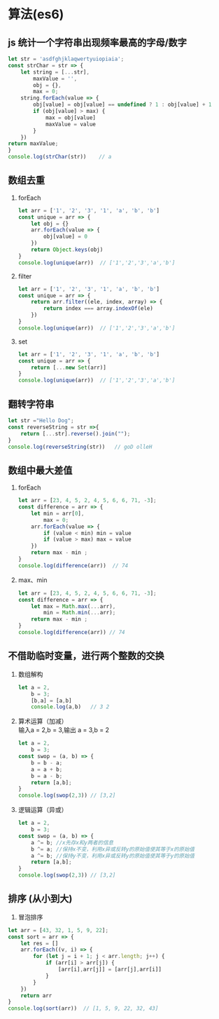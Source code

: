 # 算法(es6)

## js 统计一个字符串出现频率最高的字母/数字
``` javascript
let str = 'asdfghjklaqwertyuiopiaia';
const strChar = str => {
    let string = [...str],
        maxValue = '',
        obj = {},
        max = 0;
    string.forEach(value => {
        obj[value] = obj[value] == undefined ? 1 : obj[value] + 1
        if (obj[value] > max) {
            max = obj[value]
            maxValue = value
        }
    })
return maxValue;
}
console.log(strChar(str))    // a
```

## 数组去重
1. forEach
    ``` javascript
    let arr = ['1', '2', '3', '1', 'a', 'b', 'b']
    const unique = arr => {
        let obj = {}
        arr.forEach(value => {
            obj[value] = 0
        })
        return Object.keys(obj)
    }
    console.log(unique(arr))  // ['1','2','3','a','b']
    ```
2. filter
    ``` javascript
    let arr = ['1', '2', '3', '1', 'a', 'b', 'b']
    const unique = arr => {
        return arr.filter((ele, index, array) => {
            return index === array.indexOf(ele)
        })
    }
    console.log(unique(arr))  // ['1','2','3','a','b']
    ```
3. set
    ``` javascript
    let arr = ['1', '2', '3', '1', 'a', 'b', 'b']
    const unique = arr => {
        return [...new Set(arr)]
    }
    console.log(unique(arr))  // ['1','2','3','a','b']
    ```

## 翻转字符串
``` javascript
let str ="Hello Dog";
const reverseString = str =>{
    return [...str].reverse().join("");
}
console.log(reverseString(str))   // goD olleH
```

## 数组中最大差值
1. forEach
    ``` javascript
    let arr = [23, 4, 5, 2, 4, 5, 6, 6, 71, -3];
    const difference = arr => {
        let min = arr[0],
            max = 0;
        arr.forEach(value => {
            if (value < min) min = value
            if (value > max) max = value
        })
        return max - min ;
    }
    console.log(difference(arr))  // 74
    ```

2. max、min
    ``` javascript
    let arr = [23, 4, 5, 2, 4, 5, 6, 6, 71, -3];
    const difference = arr => {
        let max = Math.max(...arr),
            min = Math.min(...arr);
        return max - min ;
    }
    console.log(difference(arr)) // 74
    ```

## 不借助临时变量，进行两个整数的交换
1. 数组解构
    ``` javascript
    let a = 2,
        b = 3;
        [b,a] = [a,b]
        console.log(a,b)   // 3 2
    ```
2. 算术运算（加减）  
    输入a = 2,b = 3,输出 a = 3,b = 2
    ``` javascript
    let a = 2,
        b = 3;
    const swop = (a, b) => {
        b = b - a;
        a = a + b;
        b = a - b;
        return [a,b];
    }
    console.log(swop(2,3)) // [3,2]
    ```
3. 逻辑运算（异或）
    ``` javascript
    let a = 2,
        b = 3;
    const swop = (a, b) => {
        a ^= b; //x先存x和y两者的信息
        b ^= a; //保持x不变，利用x异或反转y的原始值使其等于x的原始值
        a ^= b; //保持y不变，利用x异或反转y的原始值使其等于y的原始值
        return [a,b];
    }
    console.log(swop(2,3)) // [3,2]
    ```

## 排序 (从小到大)
1. 冒泡排序
``` javascript
let arr = [43, 32, 1, 5, 9, 22];
const sort = arr => {
    let res = []
    arr.forEach((v, i) => {
        for (let j = i + 1; j < arr.length; j++) {
            if (arr[i] > arr[j]) {
                [arr[i],arr[j]] = [arr[j],arr[i]]
            }
        }
    })
    return arr
}
console.log(sort(arr))  // [1, 5, 9, 22, 32, 43]
```